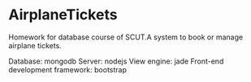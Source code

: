 AirplaneTickets
===============

Homework for database course of SCUT.A system to book or manage airplane tickets.

Database: mongodb
Server: nodejs
View engine: jade
Front-end development framework: bootstrap
